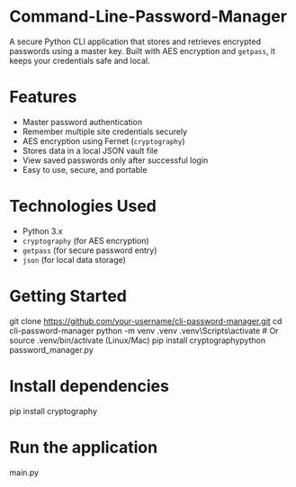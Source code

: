 # Command-Line-Password-Manager

A secure Python CLI application that stores and retrieves encrypted passwords using a master key. Built with AES encryption and `getpass`, it keeps your credentials safe and local.

# Features

-  Master password authentication
-  Remember multiple site credentials securely
-  AES encryption using Fernet (`cryptography`)
-  Stores data in a local JSON vault file
-  View saved passwords only after successful login
-  Easy to use, secure, and portable


# Technologies Used

- Python 3.x
- `cryptography` (for AES encryption)
- `getpass` (for secure password entry)
- `json` (for local data storage)

# Getting Started
git clone https://github.com/your-username/cli-password-manager.git
cd cli-password-manager
python -m venv .venv
.venv\Scripts\activate   # Or source .venv/bin/activate (Linux/Mac)
pip install cryptographypython password_manager.py

# Install dependencies
pip install cryptography

# Run the application
main.py
